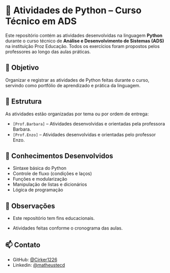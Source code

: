 # 🐍 Atividades de Python – Curso Técnico em ADS

Este repositório contém as atividades desenvolvidas na linguagem **Python** durante o curso técnico de **Análise e Desenvolvimento de Sistemas (ADS)** na instituição Proz Educação. Todos os exercícios foram propostos pelos professores ao longo das aulas práticas.

## 🎯 Objetivo

Organizar e registrar as atividades de Python feitas durante o curso, servindo como portfólio de aprendizado e prática da linguagem.

## 📂 Estrutura

As atividades estão organizadas por tema ou por ordem de entrega:

- `[Prof.Barbara]` – Atividades desenvolvidas e orientadas pela professora Barbara.
- `[Prof.Enzo]` – Atividades desenvolvidas e orientadas pelo professor Enzo.
  
## 🧠 Conhecimentos Desenvolvidos

- Sintaxe básica do Python
- Controle de fluxo (condições e laços)
- Funções e modularização
- Manipulação de listas e dicionários
- Lógica de programação

## 📌 Observações
- Este repositório tem fins educacionais.

- Atividades feitas conforme o cronograma das aulas.

## 📫 Contato

- GitHub: [@Cirker1226](https://github.com/Cirker1226)
- Linkedin: [@matheustecd](https://www.linkedin.com/in/matheustecd/)
